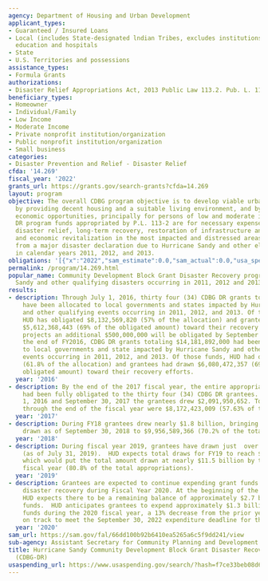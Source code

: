 ```yaml
---
agency: Department of Housing and Urban Development
applicant_types:
- Guaranteed / Insured Loans
- Local (includes State-designated lndian Tribes, excludes institutions of higher
  education and hospitals
- State
- U.S. Territories and possessions
assistance_types:
- Formula Grants
authorizations:
- Disaster Relief Appropriations Act, 2013 Public Law 113.2. Pub. L. 113, 2.
beneficiary_types:
- Homeowner
- Individual/Family
- Low Income
- Moderate Income
- Private nonprofit institution/organization
- Public nonprofit institution/organization
- Small business
categories:
- Disaster Prevention and Relief - Disaster Relief
cfda: '14.269'
fiscal_year: '2022'
grants_url: https://grants.gov/search-grants?cfda=14.269
layout: program
objective: The overall CDBG program objective is to develop viable urban communities,
  by providing decent housing and a suitable living environment, and by expanding
  economic opportunities, principally for persons of low and moderate income. CDBG
  DR program funds appropriated by P.L. 113-2 are for necessary expenses related to
  disaster relief, long-term recovery, restoration of infrastructure and housing,
  and economic revitalization in the most impacted and distressed areas resulting
  from a major disaster declaration due to Hurricane Sandy and other eligible events
  in calendar years 2011, 2012, and 2013.
obligations: '[{"x":"2022","sam_estimate":0.0,"sam_actual":0.0,"usa_spending_actual":0.0},{"x":"2023","sam_estimate":0.0,"sam_actual":0.0,"usa_spending_actual":0.0},{"x":"2024","sam_estimate":0.0,"sam_actual":0.0,"usa_spending_actual":0.0}]'
permalink: /program/14.269.html
popular_name: Community Development Block Grant Disaster Recovery program for Hurricane
  Sandy and other qualifying disasters occurring in 2011, 2012 and 2013
results:
- description: Through July 1, 2016, thirty four (34) CDBG DR grants totaling $14,181,892,000
    have been allocated to local governments and states impacted by Hurricane Sandy
    and other qualifying events occurring in 2011, 2012, and 2013. Of those funds,
    HUD has obligated $8,132,569,820 (57% of the allocation) and grantees have drawn
    $5,612,368,443 (69% of the obligated amount) toward their recovery efforts. HUD
    projects an additional $500,000,000 will be obligated by September 30, 2016. Through
    the end of FY2016, CDBG DR grants totaling $14,181,892,000 had been allocated
    to local governments and state impacted by Hurricane Sandy and other qualifying
    events occurring in 2011, 2012, and 2013. Of those funds, HUD had obligated $8,757,761,836
    (61.8% of the allocation) and grantees had drawn $6,080,472,357 (69.4% of the
    obligated amount) toward their recovery efforts.
  year: '2016'
- description: By the end of the 2017 fiscal year, the entire appropriation ($14,181,892,000)
    had been fully obligated to the thirty four (34) CDBG DR grantees. Between October
    1, 2016 and September 30, 2017 the grantees drew $2,091,950,652. Total expenditures
    through the end of the fiscal year were $8,172,423,009 (57.63% of the appropriation).
  year: '2017'
- description: During FY18 grantees drew nearly $1.8 billion, bringing the total amount
    drawn as of September 30, 2018 to $9,956,589,366 (70.2% of the total appropriation).
  year: '2018'
- description: During fiscal year 2019, grantees have drawn just  over $1.1 billion
    (as of July 31, 2019).  HUD expects total draws for FY19 to reach $1.5 billion,
    which would put the total amount drawn at nearly $11.5 billion by the end of the
    fiscal year (80.8% of the total appropriations).
  year: '2019'
- description: Grantees are expected to continue expending grant funds toward their
    disaster recovery during Fiscal Year 2020. At the beginning of the fiscal year,
    HUD expects there to be a remaining balance of approximately $2.7 billion in grant
    funds.  HUD anticipates grantees to expend approximately $1.3 billion of those
    funds during the 2020 fiscal year, a 13% decrease from the prior year, but still
    on track to meet the September 30, 2022 expenditure deadline for the appropriation.
  year: '2020'
sam_url: https://sam.gov/fal/66dd100b92b6410ea5265a6c5f9dd241/view
sub-agency: Assistant Secretary for Community Planning and Development
title: Hurricane Sandy Community Development Block Grant Disaster Recovery Grants
  (CDBG-DR)
usaspending_url: https://www.usaspending.gov/search/?hash=f7ce33beb08d65da5e4609789bce08d3
---
```

